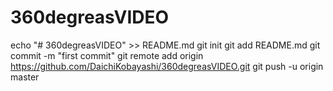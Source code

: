 # 360degreasVIDEO
echo "# 360degreasVIDEO" >> README.md
git init
git add README.md
git commit -m "first commit"
git remote add origin https://github.com/DaichiKobayashi/360degreasVIDEO.git
git push -u origin master
